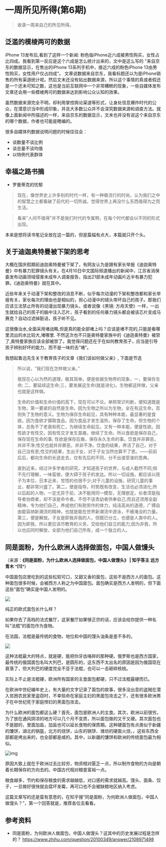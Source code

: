 # 一周所见所得(第6期)

> 收录一周来自己的所见所得。

##  泛滥的模棱两可的数据

iPhone 13发布后,看到了这样一个新闻: 粉色版iPhone近六成被男性购买，女性占比四成。我看到第一反应是这个六成是怎么统计出来的，文中是这么写的
"来自京东的数据显示，在售出的iPhone 13系列手机中，接近六成的粉色iPhone 13由男性购买，女性用户仅占四成“。 文章说数据来自京东，我看标题还以为是iPhone销售的所有渠道统计呢。然后文末还没有贴出数据来源，所以这个事情的真或者假还是一个还未可知之数，这也是当前互联网中一个非常糟糕的现象，一些自媒体发布文章还会用一些模棱两可的数据来达到影响公众认知的效果。

虽然数据来源完全不明，却利用掌控舆论渠道等形式，让身处信息爆炸时代的公众，在潜意识当中形成印象，并且大多数公众并不会深究数据来源和调查方法。就像上面新闻中所描述的一样，来自京东的数据显示，文末也并没有说这个来自京东的哪个数据，作者也可能是瞎编的。

很多自媒体列数据说明问题的时候往往会：

- 谈数量不谈比例
- 谈总量不谈均值
- 以特例代表群体

## 幸福之路书摘

- 罗曼蒂克的忧郁

> 现在，像世界史上许多别的时代一样，有一种极流行的时尚，认为我们之中的智慧之士都看破了前代的一切热诚，觉得世界上再没什么东西值得为之而生活。

> 看来"人间不值得"并不是我们时代的专属啊，在每个时代都会以不同的形式出现。

本来是想将读书笔记全放在这一篇的，但是篇幅有点大，本篇就只开个头。

## 关于迪迦奥特曼被下架的思考

大概在国庆假期前迪迦奥特曼被下架了，有网友认为是跟有家长举报《迪迦奥特曼》中有暴力犯罪镜头有关。在4月10日中文国际频道播出的新闻中，江苏省消保委发布动画领域侵害未成年人调查报告，指出21部未成年动画片近半有暴力犯罪。《迪迦奥特曼》就在其中。

近些年来关于动漫下架和整改的消息不断，似乎每次动漫的下架和整改都和家长举报有关，家长每次的理由也是相似的，担心动漫中的镜头带坏自己的孩子。那我们应该立法禁止所有的动漫出现暴力镜头，或者说像《黑镜: 方舟天使》一样，一出生就给自己的孩子的脑中注入芯片，孩子看到的任何暴力镜头都会被该芯片变成马赛克？自动过滤掉脏话，孩子听不见。

这很像治水,全面采用堵战略,但是真的能全部堵上吗？应该是堵不完的,只能是看哪里流出的水比较大,堵哪里. 不然这次也不只是奥特曼家族中的《迪迦奥特曼》被禁了,奥特曼家族应该全部被禁了。我觉得问题还在于在如何教育孩子，应当是引导孩子辨别好坏的能力，而不是一味的去“堵”。

我想起鲁迅先生关于教育孩子的文章《我们该如何做父亲》, 下面是节选 

>所以说，“我们现在怎样做父亲。” 
>
>我现在心以为然的道理，极其简单。便是依据生物界的现象，一，要保存生命; 二，要延续这生命;三，要发展这生命(就是进化)。生物都这样做，父亲也就是这样做。
>
>生命的价值和生命价值的高下，现在可以不论。单照常识判断，便知道既是生物，第一要紧的自然是生命。因为生物之所以为生物，全在有这生命，否则失了生物的意义。生物为保存生命起见，具有种种本能，最显著的是食欲。因为食欲才摄取食品，因为食品才发生温热，保存了生命。但生物的个体，总免不了老衰和死亡，为继续生命起见，又有一种本能，便是性欲。因性欲才有性交，因有性交才发生苗裔，继续了生命。所以食欲是保存自己，保存现在生命的事; 性欲是保存后裔，保存永久生命的事。饮食并非罪恶，并非不净;性交也就并非罪恶，并非不净。饮食的结果，养活了自己，对于自己没有恩;性交的结果，生出子女，对于子女当然也算不了恩。——前前后后，都向生命的长途走去，仅有先后的不同，分不出谁受谁的恩典。
>
>直到近来，经过许多学者的研究，才知道孩子的世界，与成人截然不同;倘不先行理解，一味蛮做，便大碍于孩子的发达。所以一切设施，都应该以孩子为本位，日本近来，觉悟的也很不少;对于儿童的设施，研究儿童的事业，都非常兴盛了。第二，便是指导。时势既有改变，生活也必须进化;所以后起的人物，一定尤异于前，决不能用同一模型，无理嵌定。长者须是指导者协商者，却不该是命令者。不但不该责幼者供奉自己;而且还须用全副精神，专为他们自己，养成他们有耐劳作的体力，纯洁高尚的道德，广搏自由能容纳新潮流的精神，也就是能在世界新潮流中游泳，不被淹没的力量。第三，便是解放。子女是即我非我的人，但既已分立，也便是人类中的人。因为即我，所以更应该尽教育的义务，交给他们自立的能力;因为非我，所以也应同时解放，全部为他们自己所有，成一个独立的人。

## 同是面粉，为什么欧洲人选择做面包，中国人做馒头

（来源：**《同是面粉，为什么欧洲人选择做面包，中国人做馒头》 | 知乎答主 远方青木** **^[1]^**)

中国面包店里吃到的这些松软可口，又甜又香的面包，这些不是西方人的面包。这种面包很多时候，会被西方人称之为中国面包。面包确实是西方人发明的，但下面这些“面包”确实是中国人发明的。

![](https://pic2.zhimg.com/80/v2-3987b33e852176dd2868e5e9f3247d6f_720w.jpg?source=1940ef5c)

纯正的欧式面包长什么样？

如果你去了高档的法式餐厅，这家餐厅如果够正宗的话，应该会给你提供一种名叫“法棍”的面包作为食物。

在法国，法棍是最传统的食物，地位和中国的馒头油条是差不多的。

![](https://pic1.zhimg.com/80/v2-e8e62edb28c11e9742492d51e83512c6_720w.jpg?source=1940ef5c)

这种法棍最大的特点，就是硬，能把你牙齿咯碎的那种硬。俄罗斯也是西方国家，最传统的俄国面包名叫大列巴，是圆形的，这东西不太出名的原因是因为俄国现在衰落了，但大列巴的硬度完全不亚于法棍，也可以一击砸碎核桃。

实际上不止是法棍硬，欧洲所有国家的主食面包都硬，只不过法棍最硬而已。

在欧洲中世纪编年史上，有大量的文字记录了面包的故事，很多没出息的盗贼在潜入贫困农民家里盗窃时，不幸殒命在家庭主妇的黑面包攻击之下，还有很多欧洲男子在中世纪死于家庭悍妇的黑面包攻击。

为什么欧洲的面包都这么硬？首先，面包是欧洲人的主食。其次，欧洲以前很穷。为了放在通风阴凉的地方可以几个月不变质，所以面包做的又干又硬。其次面包也不是甜的，里面加盐，加盐也可以延长食物的保质期。这种硬面包有点类似于新疆的馕饼，湖北的锅盔，北方的烧饼，山东的锅饼、潍坊的硬面火烧，，这些东西全部都是烤出来的，也全部都是咸的。其中，以新疆的馕饼和欧洲的传统面包最为相似。

![img](https://pica.zhimg.com/50/v2-0edcfda4e14ed8e6f0284c27eb962b21_720w.jpg?source=1940ef5c)

原因大致上就在于欧洲过去比较穷，物资相对匮乏一点，所以制作食物的方向是朝着长期保存的方向去的。中国古代相对粮食富裕一点。

粮食越多，节约和保存粮食的需求越越低，对口感的需求就越高。馒头、面条、饺子，一旦做好很快就会腐坏发霉，再可口也不会被缺粮地区纳入考虑。

这篇文章写的还是蛮有意思的，在知乎搜“同是面粉，为何欧洲人做面包，中国人做馒头？”，第一个回答就是，推荐各位去看看。

## 参考资料

- 同是面粉，为何欧洲人做面包，中国人做馒头？这其中的历史发展过程是怎样的？ https://www.zhihu.com/question/20100349/answer/2108971498